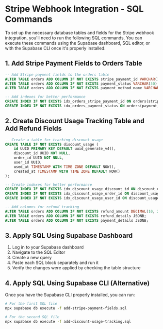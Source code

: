 # Stripe Webhook Integration - SQL Commands

To set up the necessary database tables and fields for the Stripe webhook integration, you'll need to run the following SQL commands. You can execute these commands using the Supabase dashboard, SQL editor, or with the Supabase CLI once it's properly installed.

## 1. Add Stripe Payment Fields to Orders Table

```sql
-- Add Stripe payment fields to the orders table
ALTER TABLE orders ADD COLUMN IF NOT EXISTS stripe_payment_id VARCHAR(100);
ALTER TABLE orders ADD COLUMN IF NOT EXISTS payment_status VARCHAR(50);
ALTER TABLE orders ADD COLUMN IF NOT EXISTS payment_method_name VARCHAR(100);

-- Add indexes for better performance
CREATE INDEX IF NOT EXISTS idx_orders_stripe_payment_id ON orders(stripe_payment_id);
CREATE INDEX IF NOT EXISTS idx_orders_payment_status ON orders(payment_status);
```

## 2. Create Discount Usage Tracking Table and Add Refund Fields

```sql
-- Create a table for tracking discount usage
CREATE TABLE IF NOT EXISTS discount_usage (
    id UUID PRIMARY KEY DEFAULT uuid_generate_v4(),
    discount_id UUID NOT NULL,
    order_id UUID NOT NULL,
    user_id UUID,
    used_at TIMESTAMP WITH TIME ZONE DEFAULT NOW(),
    created_at TIMESTAMP WITH TIME ZONE DEFAULT NOW()
);

-- Create indexes for better performance
CREATE INDEX IF NOT EXISTS idx_discount_usage_discount_id ON discount_usage(discount_id);
CREATE INDEX IF NOT EXISTS idx_discount_usage_order_id ON discount_usage(order_id);
CREATE INDEX IF NOT EXISTS idx_discount_usage_user_id ON discount_usage(user_id);

-- Add columns for refund tracking
ALTER TABLE orders ADD COLUMN IF NOT EXISTS refund_amount DECIMAL(10, 2);
ALTER TABLE orders ADD COLUMN IF NOT EXISTS refund_details JSONB;
ALTER TABLE orders ADD COLUMN IF NOT EXISTS payment_details JSONB;
```

## 3. Apply SQL Using Supabase Dashboard

1. Log in to your Supabase dashboard
2. Navigate to the SQL Editor
3. Create a new query
4. Paste each SQL block separately and run it
5. Verify the changes were applied by checking the table structure

## 4. Apply SQL Using Supabase CLI (Alternative)

Once you have the Supabase CLI properly installed, you can run:

```bash
# For the first SQL file
npx supabase db execute -f add-stripe-payment-fields.sql

# For the second SQL file
npx supabase db execute -f add-discount-usage-tracking.sql
```
